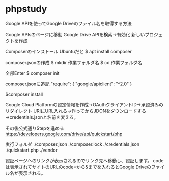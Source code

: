 # phpstudy
Google APIを使ってGoogle Driveのファイル名を取得する方法

Google APIsのページに移動
Google Drive APIを検索→有効化
新しいプロジェクトを作成

Composerのインストール
Ubuntuだと
$ apt install composer

composer.jsonの作成
$ mkdir 作業フォルダ名
$ cd 作業フォルダ名

全部Enter
$ composer init

composer.jsonに追記
"require": {
  "google/apiclient": "^2.0"
}

$composer install

Google Cloud Platformの認定情報を作成→OAuthクライアントID→承認済みのリダイレクト URIにURL入れる→作ってからJDONをダウンロードする→credentials.jsonと名前を変える。

その後公式通りStepを進める
https://developers.google.com/drive/api/quickstart/php

実行フォルダ
./composer.json
./composer.lock
./credentials.json
./quickstart.php
./vendor

認証ページへのリンクが表示されるのでリンク先へ移動し、認証します。
codeは表示されてサイトのURLのcode=から&までを入れるとGoogle Driveのファイル名が表示される。


